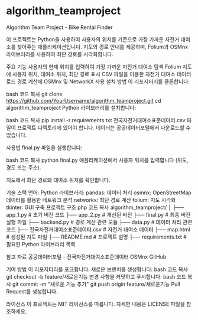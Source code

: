 # algorithm_teamproject
Algorithm Team Project - Bike Rental Finder

이 프로젝트는 Python을 사용하여 사용자의 위치를 기준으로 가장 가까운 자전거 대여소를 찾아주는 애플리케이션입니다.
지도와 경로 안내를 제공하며, Folium과 OSMnx 라이브러리를 사용하여 최단 경로를 시각화합니다.

주요 기능
사용자의 현재 위치를 입력하여 가장 가까운 자전거 대여소 탐색
Folium 지도에 사용자 위치, 대여소 위치, 최단 경로 표시
CSV 파일을 이용한 자전거 대여소 데이터 로드
경로 계산에 OSMnx 및 NetworkX 사용
설치 방법
이 리포지터리를 클론합니다:

bash
코드 복사
git clone https://github.com/YourUsername/algorithm_teamproject.git
cd algorithm_teamproject
Python 라이브러리를 설치합니다:

bash
코드 복사
pip install -r requirements.txt
전국자전거대여소표준데이터.csv 파일이 프로젝트 디렉토리에 있어야 합니다.
데이터는 공공데이터포털에서 다운로드할 수 있습니다.

사용법
final.py 파일을 실행합니다:

bash
코드 복사
python final.py
애플리케이션에서 사용자 위치를 입력합니다 (위도, 경도 또는 주소).

지도에서 최단 경로와 대여소 위치를 확인합니다.

기술 스택
언어: Python
라이브러리:
pandas: 데이터 처리
osmnx: OpenStreetMap 데이터를 활용한 네트워크 분석
networkx: 최단 경로 계산
folium: 지도 시각화
tkinter: GUI 구축
프로젝트 구조
php
코드 복사
algorithm_teamproject/
│
├── app_1.py                 # 초기 버전 코드
├── app_2.py                 # 개선된 버전
├── final.py                 # 최종 버전 실행 파일
├── backend.py               # 경로 계산 관련 모듈
├── data.py                  # 데이터 처리 관련 코드
├── 전국자전거대여소표준데이터.csv # 자전거 대여소 데이터
├── map.html                 # 생성된 지도 파일
├── README.md                # 프로젝트 설명
├── requirements.txt         # 필요한 Python 라이브러리 목록

참고 자료
공공데이터포털 - 전국자전거대여소표준데이터
OSMnx GitHub

기여 방법
이 리포지터리를 포크합니다.
새로운 브랜치를 생성합니다:
bash
코드 복사
git checkout -b feature/새로운기능
변경 사항을 커밋하고 푸시합니다:
bash
코드 복사
git commit -m "새로운 기능 추가"
git push origin feature/새로운기능
Pull Request를 생성합니다.

라이선스
이 프로젝트는 MIT 라이선스를 따릅니다. 자세한 내용은 LICENSE 파일을 참조하세요.
